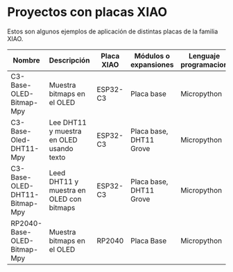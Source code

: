 # Proyectos con placas XIAO 

Estos son algunos ejemplos de aplicación de distintas placas de la familia XIAO.


|         Nombre         |          Descripción                   |  Placa XIAO |  Módulos o expansiones  | Lenguaje programacion |
|------------------------|----------------------------------------|-------------|-------------------------|-----------------------|
|C3-Base-OLED-Bitmap-Mpy | Muestra bitmaps en el OLED             | ESP32-C3    | Placa base              | Micropython           |
|C3-Base-Oled-DHT11-Mpy  | Lee DHT11 y muestra en OLED usando texto           | ESP32-C3    | Placa base, DHT11 Grove | Micropython           |
|C3-Base-OLED-DHT11-Bitmap-Mpy | Leed DHT11 y muestra en OLED con bitmaps | ESP32-C3    | Placa base, DHT11 Grove | Micropython           |
|RP2040-Base-OLED-Bitmap-Mpy | Muestra bitmaps en el OLED | RP2040 | Placa Base | Micropython |


